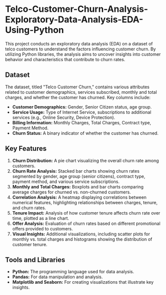 # Telco-Customer-Churn-Analysis-Exploratory-Data-Analysis-EDA-Using-Python

This project conducts an exploratory data analysis (EDA) on a dataset of telco customers to understand the factors influencing customer churn. By utilizing Python libraries, the analysis aims to uncover insights into customer behavior and characteristics that contribute to churn rates.

## Dataset

The dataset, titled "Telco Customer Churn," contains various attributes related to customer demographics, services subscribed, monthly and total charges, and whether the customer has churned. Key columns include:
- **Customer Demographics:** Gender, Senior Citizen status, age group.
- **Service Usage:** Type of Internet Service, subscriptions to additional services (e.g., Online Security, Device Protection).
- **Billing Information:** Monthly Charges, Total Charges, Contract type, Payment Method.
- **Churn Status:** A binary indicator of whether the customer has churned.

## Key Features
1. **Churn Distribution:** A pie chart visualizing the overall churn rate among customers.
2. **Churn Rate Analysis:** Stacked bar charts showing churn rates segmented by gender, age group (senior citizens), contract type, payment method, and various service subscriptions.
3. **Monthly and Total Charges:** Boxplots and bar charts comparing average charges for churned vs. non-churned customers.
4. **Correlation Analysis:** A heatmap displaying correlations between numerical features, highlighting relationships between charges, tenure, and churn rates.
5. **Tenure Impact:** Analysis of how customer tenure affects churn rate over time, plotted as a line chart.
6. **Offer Analysis:** Evaluation of churn rates based on different promotional offers provided to customers.
7. **Visual Insights:** Additional visualizations, including scatter plots for monthly vs. total charges and histograms showing the distribution of customer tenure.

## Tools and Libraries
- **Python:** The programming language used for data analysis.
- **Pandas:** For data manipulation and analysis.
- **Matplotlib and Seaborn:** For creating visualizations that illustrate key insights.
